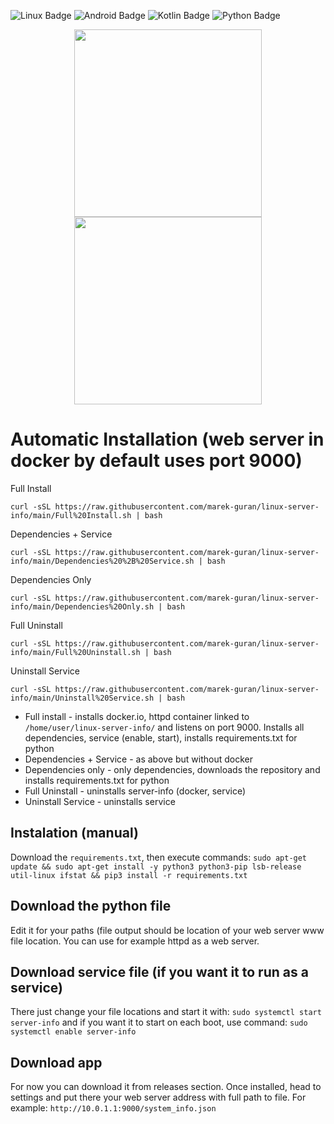 ![Linux Badge](https://img.shields.io/badge/-Linux-grey?logo=linux) ![Android Badge](https://img.shields.io/badge/Android-3DDC84?style=flat&logo=android&logoColor=white) ![Kotlin Badge](https://img.shields.io/badge/-Kotlin-0095D5?logo=kotlin&logoColor=white) ![Python Badge](https://img.shields.io/badge/Python-3776AB?style=flat&logo=python&logoColor=white) 

<p align="center">
  <a href="https://play.google.com/store/apps/details?id=com.marekguran.serverinfo" target="_blank" rel="noopener noreferrer">
    <img src="https://github.com/marek-guran/linux-server-info/assets/26904790/c074bafd-eae7-417f-a330-5f0018865717" width="300px">
  </a>
  <a href="https://github.com/marek-guran/linux-server-info/releases" target="_blank" rel="noopener noreferrer">
    <img src="https://github.com/marek-guran/linux-server-info/assets/26904790/f8bbf937-1bf8-422e-a7fa-ef391024cbef" width="300px">
  </a>
</p>

# Automatic Installation (web server in docker by default uses port 9000)
Full Install
```
curl -sSL https://raw.githubusercontent.com/marek-guran/linux-server-info/main/Full%20Install.sh | bash
```

Dependencies + Service
```
curl -sSL https://raw.githubusercontent.com/marek-guran/linux-server-info/main/Dependencies%20%2B%20Service.sh | bash
```

Dependencies Only
```
curl -sSL https://raw.githubusercontent.com/marek-guran/linux-server-info/main/Dependencies%20Only.sh | bash
```

Full Uninstall
```
curl -sSL https://raw.githubusercontent.com/marek-guran/linux-server-info/main/Full%20Uninstall.sh | bash
```

Uninstall Service
```
curl -sSL https://raw.githubusercontent.com/marek-guran/linux-server-info/main/Uninstall%20Service.sh | bash
```
- Full install - installs docker.io, httpd container linked to `/home/user/linux-server-info/` and listens on port 9000. Installs all dependencies, service (enable, start), installs requirements.txt for python
- Dependencies + Service - as above but without docker
- Dependencies only - only dependencies, downloads the repository and installs requirements.txt for python
- Full Uninstall - uninstalls server-info (docker, service)
- Uninstall Service - uninstalls service
## Instalation (manual)
Download the ```requirements.txt```, then execute commands:
```sudo apt-get update && sudo apt-get install -y python3 python3-pip lsb-release util-linux ifstat && pip3 install -r requirements.txt```
## Download the python file
Edit it for your paths (file output should be location of your web server www file location. You can use for example httpd as a web server.
## Download service file (if you want it to run as a service)
There just change your file locations and start it with:
```sudo systemctl start server-info```
and if you want it to start on each boot, use command:
```sudo systemctl enable server-info```
## Download app
For now you can download it from releases section. Once installed, head to settings and put there your web server address with full path to file. For example: ```http://10.0.1.1:9000/system_info.json```
